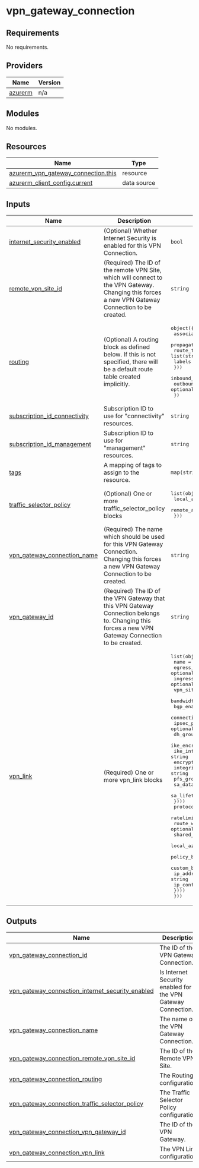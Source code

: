 # vpn_gateway_connection

<!-- BEGIN_TF_DOCS -->
## Requirements

No requirements.

## Providers

| Name | Version |
|------|---------|
| <a name="provider_azurerm"></a> [azurerm](#provider\_azurerm) | n/a |

## Modules

No modules.

## Resources

| Name | Type |
|------|------|
| [azurerm_vpn_gateway_connection.this](https://registry.terraform.io/providers/hashicorp/azurerm/latest/docs/resources/vpn_gateway_connection) | resource |
| [azurerm_client_config.current](https://registry.terraform.io/providers/hashicorp/azurerm/latest/docs/data-sources/client_config) | data source |

## Inputs

| Name | Description | Type | Default | Required |
|------|-------------|------|---------|:--------:|
| <a name="input_internet_security_enabled"></a> [internet\_security\_enabled](#input\_internet\_security\_enabled) | (Optional) Whether Internet Security is enabled for this VPN Connection. | `bool` | `false` | no |
| <a name="input_remote_vpn_site_id"></a> [remote\_vpn\_site\_id](#input\_remote\_vpn\_site\_id) | (Required) The ID of the remote VPN Site, which will connect to the VPN Gateway. Changing this forces a new VPN Gateway Connection to be created. | `string` | n/a | yes |
| <a name="input_routing"></a> [routing](#input\_routing) | (Optional) A routing block as defined below. If this is not specified, there will be a default route table created implicitly. | <pre>object({<br/>    associated_route_table = string<br/>    propagated_route_table = optional(object({<br/>      route_table_ids = list(string)<br/>      labels          = optional(list(string))<br/>    }))<br/>    inbound_route_map_id  = optional(string)<br/>    outbound_route_map_id = optional(string)<br/>  })</pre> | `null` | no |
| <a name="input_subscription_id_connectivity"></a> [subscription\_id\_connectivity](#input\_subscription\_id\_connectivity) | Subscription ID to use for "connectivity" resources. | `string` | n/a | yes |
| <a name="input_subscription_id_management"></a> [subscription\_id\_management](#input\_subscription\_id\_management) | Subscription ID to use for "management" resources. | `string` | n/a | yes |
| <a name="input_tags"></a> [tags](#input\_tags) | A mapping of tags to assign to the resource. | `map(string)` | `null` | no |
| <a name="input_traffic_selector_policy"></a> [traffic\_selector\_policy](#input\_traffic\_selector\_policy) | (Optional) One or more traffic\_selector\_policy blocks | <pre>list(object({<br/>    local_address_ranges  = list(string)<br/>    remote_address_ranges = list(string)<br/>  }))</pre> | `null` | no |
| <a name="input_vpn_gateway_connection_name"></a> [vpn\_gateway\_connection\_name](#input\_vpn\_gateway\_connection\_name) | (Required) The name which should be used for this VPN Gateway Connection. Changing this forces a new VPN Gateway Connection to be created. | `string` | n/a | yes |
| <a name="input_vpn_gateway_id"></a> [vpn\_gateway\_id](#input\_vpn\_gateway\_id) | (Required) The ID of the VPN Gateway that this VPN Gateway Connection belongs to. Changing this forces a new VPN Gateway Connection to be created. | `string` | n/a | yes |
| <a name="input_vpn_link"></a> [vpn\_link](#input\_vpn\_link) | (Required) One or more vpn\_link blocks | <pre>list(object({<br/>    name                 = string<br/>    egress_nat_rule_ids  = optional(list(string))<br/>    ingress_nat_rule_ids = optional(list(string))<br/>    vpn_site_link_id     = string<br/>    bandwidth_mbps       = optional(number)<br/>    bgp_enabled          = optional(bool)<br/>    connection_mode      = optional(string)<br/>    ipsec_policy = optional(list(object({<br/>      dh_group                 = string<br/>      ike_encryption_algorithm = string<br/>      ike_integrity_algorithm  = string<br/>      encryption_algorithm     = string<br/>      integrity_algorithm      = string<br/>      pfs_group                = string<br/>      sa_data_size_kb          = number<br/>      sa_lifetime_sec          = number<br/>    })))<br/>    protocol                              = optional(string)<br/>    ratelimit_enabled                     = optional(bool)<br/>    route_weight                          = optional(number)<br/>    shared_key                            = optional(string)<br/>    local_azure_ip_address_enabled        = optional(bool)<br/>    policy_based_traffic_selector_enabled = optional(bool)<br/>    custom_bgp_address = optional(list(object({<br/>      ip_address          = string<br/>      ip_configuration_id = string<br/>    })))<br/>  }))</pre> | n/a | yes |

## Outputs

| Name | Description |
|------|-------------|
| <a name="output_vpn_gateway_connection_id"></a> [vpn\_gateway\_connection\_id](#output\_vpn\_gateway\_connection\_id) | The ID of the VPN Gateway Connection. |
| <a name="output_vpn_gateway_connection_internet_security_enabled"></a> [vpn\_gateway\_connection\_internet\_security\_enabled](#output\_vpn\_gateway\_connection\_internet\_security\_enabled) | Is Internet Security enabled for the VPN Gateway Connection. |
| <a name="output_vpn_gateway_connection_name"></a> [vpn\_gateway\_connection\_name](#output\_vpn\_gateway\_connection\_name) | The name of the VPN Gateway Connection. |
| <a name="output_vpn_gateway_connection_remote_vpn_site_id"></a> [vpn\_gateway\_connection\_remote\_vpn\_site\_id](#output\_vpn\_gateway\_connection\_remote\_vpn\_site\_id) | The ID of the Remote VPN Site. |
| <a name="output_vpn_gateway_connection_routing"></a> [vpn\_gateway\_connection\_routing](#output\_vpn\_gateway\_connection\_routing) | The Routing configuration. |
| <a name="output_vpn_gateway_connection_traffic_selector_policy"></a> [vpn\_gateway\_connection\_traffic\_selector\_policy](#output\_vpn\_gateway\_connection\_traffic\_selector\_policy) | The Traffic Selector Policy configuration. |
| <a name="output_vpn_gateway_connection_vpn_gateway_id"></a> [vpn\_gateway\_connection\_vpn\_gateway\_id](#output\_vpn\_gateway\_connection\_vpn\_gateway\_id) | The ID of the VPN Gateway. |
| <a name="output_vpn_gateway_connection_vpn_link"></a> [vpn\_gateway\_connection\_vpn\_link](#output\_vpn\_gateway\_connection\_vpn\_link) | The VPN Link configuration. |
<!-- END_TF_DOCS -->
